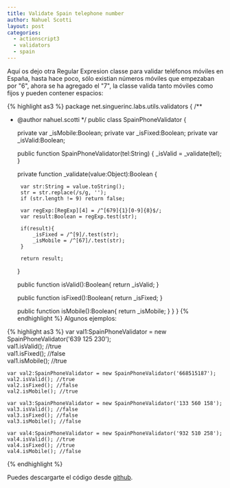 ```yaml
---
title: Validate Spain telephone number
author: Nahuel Scotti
layout: post
categories:
  - actionscript3
  - validators
  - spain
---
```



Aqu&iacute; os dejo otra Regular Expresion classe para validar tel&eacute;fonos m&oacute;viles en Espa&ntilde;a, hasta hace poco, s&oacute;lo existian n&uacute;meros m&oacute;viles que empezaban por "6", ahora se ha agregado el "7", la classe valida tanto m&oacute;viles como fijos y pueden contener espacios:

{% highlight as3 %}
package net.singuerinc.labs.utils.validators {
/**
 * @author nahuel.scotti
 */
public class SpainPhoneValidator {

    private var _isMobile:Boolean;
    private var _isFixed:Boolean;
    private var _isValid:Boolean;

    public function SpainPhoneValidator(tel:String) {
        _isValid = _validate(tel);
    }

    private function _validate(value:Object):Boolean {

        var str:String = value.toString();
        str = str.replace(/s/g, '');
        if (str.length != 9) return false;

        var regExp:[RegExp][4] = /^[679]{1}[0-9]{8}$/;
        var result:Boolean = regExp.test(str);

        if(result){
            _isFixed = /^[9]/.test(str);
            _isMobile = /^[67]/.test(str);
        }

        return result;
    }

    public function isValid():Boolean{
        return _isValid;
    }

    public function isFixed():Boolean{
        return _isFixed;
    }

    public function isMobile():Boolean{
        return _isMobile;
    }
}
}
{% endhighlight %}
Algunos ejemplos:

{% highlight as3 %}
	var val1:SpainPhoneValidator = new SpainPhoneValidator('639 125 230');  
	val1.isValid(); //true  
	val1.isFixed(); //false  
	val1.isMobile(); //true  

	var val2:SpainPhoneValidator = new SpainPhoneValidator('668515187');  
	val2.isValid(); //true  
	val2.isFixed(); //false  
	val2.isMobile(); //true  

	var val3:SpainPhoneValidator = new SpainPhoneValidator('133 560 158');  
	val3.isValid(); //false  
	val3.isFixed(); //false  
	val3.isMobile(); //false  

	var val4:SpainPhoneValidator = new SpainPhoneValidator('932 510 258');  
	val4.isValid(); //true  
	val4.isFixed(); //true  
	val4.isMobile(); //false
{% endhighlight %}

[2]: https://github.com/singuerinc/singuerinc-blog/blob/master/src/net/singuerinc/labs/utils/validators/SpainPhoneValidator.as
Puedes descargarte el c&oacute;digo desde [github][2].
